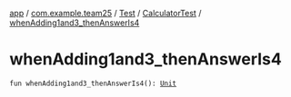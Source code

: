 [app](../../../index.md) / [com.example.team25](../../index.md) / [Test](../index.md) / [CalculatorTest](index.md) / [whenAdding1and3_thenAnswerIs4](./when-adding1and3_then-answer-is4.md)

# whenAdding1and3_thenAnswerIs4

`fun whenAdding1and3_thenAnswerIs4(): `[`Unit`](https://kotlinlang.org/api/latest/jvm/stdlib/kotlin/-unit/index.html)